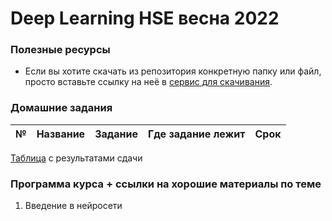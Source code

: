 #  Deep Learning HSE весна 2022


### Полезные ресурсы
* Если вы хотите скачать из репозитория конкретную папку или файл, просто вставьте ссылку на неё в [сервис для скачивания](https://minhaskamal.github.io/DownGit/#/home?url=). 

### Домашние задания
| №      | Название        | Задание                                  | Где задание лежит  | Срок     |
| :---:  |:-------------:  | :--------------------------------------  | :----------------: | :------: |


[Таблица](https://docs.google.com/spreadsheets/d/1jjvWV7kHw88akCuMFbbAcNsnrUdGH530hUTAhhm182w/edit#gid=0) с результатами сдачи

### Программа курса + ссылки на хорошие материалы по теме
01. Введение в нейросети
